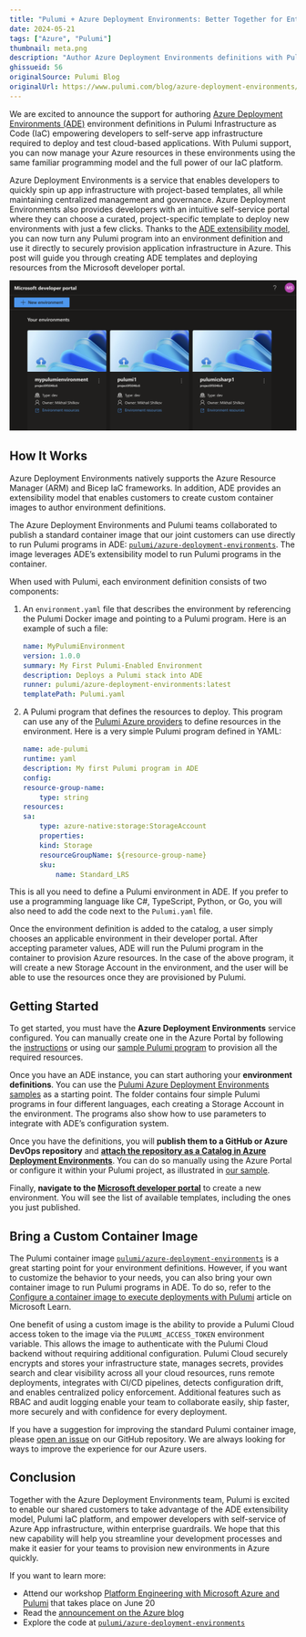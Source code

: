 ```yaml
---
title: "Pulumi + Azure Deployment Environments: Better Together for Enterprise Developers"
date: 2024-05-21
tags: ["Azure", "Pulumi"]
thumbnail: meta.png
description: "Author Azure Deployment Environments definitions with Pulumi using your favorite programming language."
ghissueid: 56
originalSource: Pulumi Blog
originalUrl: https://www.pulumi.com/blog/azure-deployment-environments/
---
```


We are excited to announce the support for authoring [Azure Deployment Environments (ADE)](https://learn.microsoft.com/en-us/azure/deployment-environments/) environment definitions in Pulumi Infrastructure as Code (IaC) empowering developers to self-serve app infrastructure required to deploy and test cloud-based applications. With Pulumi support, you can now manage your Azure resources in these environments using the same familiar programming model and the full power of our IaC platform.

<!--more-->

Azure Deployment Environments is a service that enables developers to quickly spin up app infrastructure with project-based templates, all while maintaining centralized management and governance. Azure Deployment Environments also provides developers with an intuitive self-service portal where they can choose a curated, project-specific template to deploy new environments with just a few clicks. Thanks to the [ADE extensibility model](https://learn.microsoft.com/en-us/azure/deployment-environments/how-to-configure-extensibility-generic-container-image), you can now turn any Pulumi program into an environment definition and use it directly to securely provision application infrastructure in Azure. This post will guide you through creating ADE templates and deploying resources from the Microsoft developer portal.

![Developer Portal](./devportal.png)

## How It Works

Azure Deployment Environments natively supports the Azure Resource Manager (ARM) and Bicep IaC frameworks. In addition, ADE provides an extensibility model that enables customers to create custom container images to author environment definitions.

The Azure Deployment Environments and Pulumi teams collaborated to publish a standard container image that our joint customers can use directly to run Pulumi programs in ADE: [`pulumi/azure-deployment-environments`](https://hub.docker.com/r/pulumi/azure-deployment-environments). The image leverages ADE’s extensibility model to run Pulumi programs in the container.

When used with Pulumi, each environment definition consists of two components:

1. An `environment.yaml` file that describes the environment by referencing the Pulumi Docker image and pointing to a Pulumi program. Here is an example of such a file:

    ```yaml
    name: MyPulumiEnvironment
    version: 1.0.0
    summary: My First Pulumi-Enabled Environment
    description: Deploys a Pulumi stack into ADE
    runner: pulumi/azure-deployment-environments:latest
    templatePath: Pulumi.yaml
    ```

2. A Pulumi program that defines the resources to deploy. This program can use any of the [Pulumi Azure providers](https://www.pulumi.com/docs/clouds/azure/) to define resources in the environment. Here is a very simple Pulumi program defined in YAML:

    ```yaml
    name: ade-pulumi
    runtime: yaml
    description: My first Pulumi program in ADE
    config:
    resource-group-name:
        type: string
    resources:
    sa:
        type: azure-native:storage:StorageAccount
        properties:
        kind: Storage
        resourceGroupName: ${resource-group-name}
        sku:
            name: Standard_LRS
    ```

This is all you need to define a Pulumi environment in ADE. If you prefer to use a programming language like C#, TypeScript, Python, or Go, you will also need to add the code next to the `Pulumi.yaml` file.

Once the environment definition is added to the catalog, a user simply chooses an applicable environment in their developer portal. After accepting parameter values, ADE will run the Pulumi program in the container to provision Azure resources. In the case of the above program, it will create a new Storage Account in the environment, and the user will be able to use the resources once they are provisioned by Pulumi.

## Getting Started

To get started, you must have the **Azure Deployment Environments** service configured. You can manually create one in the Azure Portal by following the [instructions](https://learn.microsoft.com/en-us/azure/deployment-environments/quickstart-create-and-configure-devcenter) or using our [sample Pulumi program](https://github.com/pulumi/azure-deployment-environments/tree/main/Provisioning/ade) to provision all the required resources.

Once you have an ADE instance, you can start authoring your **environment definitions**. You can use the [Pulumi Azure Deployment Environments samples](https://github.com/pulumi/azure-deployment-environments/tree/main/Environments) as a starting point. The folder contains four simple Pulumi programs in four different languages, each creating a Storage Account in the environment. The programs also show how to use parameters to integrate with ADE’s configuration system.

Once you have the definitions, you will **publish them to a GitHub or Azure DevOps repository** and [**attach the repository as a Catalog in Azure Deployment Environments**](https://learn.microsoft.com/en-us/azure/deployment-environments/how-to-configure-catalog?tabs=DevOpsRepoMSI). You can do so manually using the Azure Portal or configure it within your Pulumi project, as illustrated in [our sample](https://github.com/pulumi/azure-deployment-environments/blob/1a9633cd31977be2b78cd727b21225ff7b48913d/Provisioning/ade/index.ts#L132-L141).

Finally, **navigate to the [Microsoft developer portal](https://devportal.microsoft.com)** to create a new environment. You will see the list of available templates, including the ones you just published.

## Bring a Custom Container Image

The Pulumi container image [`pulumi/azure-deployment-environments`](https://hub.docker.com/r/pulumi/azure-deployment-environments) is a great starting point for your environment definitions. However, if you want to customize the behavior to your needs, you can also bring your own container image to run Pulumi programs in ADE. To do so, refer to the [Configure a container image to execute deployments with Pulumi](https://aka.ms/ade/pulumi-docs) article on Microsoft Learn.

One benefit of using a custom image is the ability to provide a Pulumi Cloud access token to the image via the `PULUMI_ACCESS_TOKEN` environment variable. This allows the image to authenticate with the Pulumi Cloud backend without requiring additional configuration. Pulumi Cloud securely encrypts and stores your infrastructure state, manages secrets, provides search and clear visibility across all your cloud resources, runs remote deployments, integrates with CI/CD pipelines, detects configuration drift, and enables centralized policy enforcement. Additional features such as RBAC and audit logging enable your team to collaborate easily, ship faster, more securely and with confidence for every deployment.

If you have a suggestion for improving the standard Pulumi container image, please [open an issue](https://github.com/pulumi/azure-deployment-environments/issues/new) on our GitHub repository. We are always looking for ways to improve the experience for our Azure users.

## Conclusion

Together with the Azure Deployment Environments team, Pulumi is excited to enable our shared customers to take advantage of the ADE extensibility model, Pulumi IaC platform, and empower developers with self-service of Azure App infrastructure, within enterprise guardrails. We hope that this new capability will help you streamline your development processes and make it easier for your teams to provision new environments in Azure quickly.

If you want to learn more:

- Attend our workshop [Platform Engineering with Microsoft Azure and Pulumi](https://www.pulumi.com/resources/platform-engineering-with-azure-pulumi/) that takes place on June 20
- Read the [announcement on the Azure blog](https://aka.ms/build24/ade-blog)
- Explore the code at [`pulumi/azure-deployment-environments`](https://github.com/pulumi/azure-deployment-environments)
